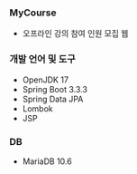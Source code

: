 ### MyCourse
- 오프라인 강의 참여 인원 모집 웹

### 개발 언어 및 도구
- OpenJDK 17
- Spring Boot 3.3.3
- Spring Data JPA
- Lombok
- JSP

### DB
- MariaDB 10.6

